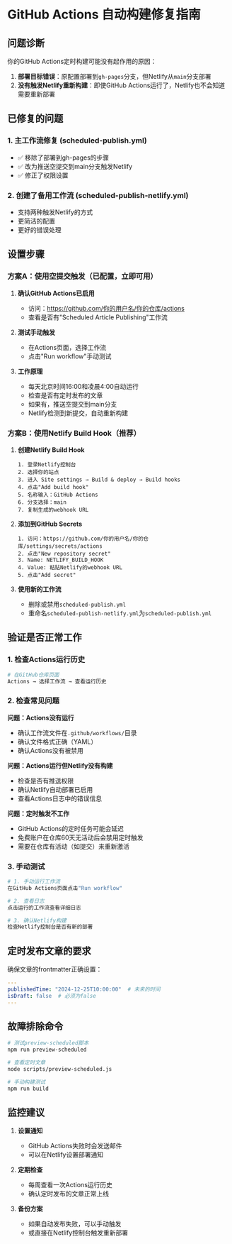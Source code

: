 # GitHub Actions 自动构建修复指南

## 问题诊断

你的GitHub Actions定时构建可能没有起作用的原因：

1. **部署目标错误**：原配置部署到`gh-pages`分支，但Netlify从`main`分支部署
2. **没有触发Netlify重新构建**：即使GitHub Actions运行了，Netlify也不会知道需要重新部署

## 已修复的问题

### 1. 主工作流修复 (scheduled-publish.yml)
- ✅ 移除了部署到gh-pages的步骤
- ✅ 改为推送空提交到main分支触发Netlify
- ✅ 修正了权限设置

### 2. 创建了备用工作流 (scheduled-publish-netlify.yml)
- 支持两种触发Netlify的方式
- 更简洁的配置
- 更好的错误处理

## 设置步骤

### 方案A：使用空提交触发（已配置，立即可用）

1. **确认GitHub Actions已启用**
   - 访问：https://github.com/你的用户名/你的仓库/actions
   - 查看是否有"Scheduled Article Publishing"工作流

2. **测试手动触发**
   - 在Actions页面，选择工作流
   - 点击"Run workflow"手动测试

3. **工作原理**
   - 每天北京时间16:00和凌晨4:00自动运行
   - 检查是否有定时发布的文章
   - 如果有，推送空提交到main分支
   - Netlify检测到新提交，自动重新构建

### 方案B：使用Netlify Build Hook（推荐）

1. **创建Netlify Build Hook**
   ```
   1. 登录Netlify控制台
   2. 选择你的站点
   3. 进入 Site settings → Build & deploy → Build hooks
   4. 点击"Add build hook"
   5. 名称输入：GitHub Actions
   6. 分支选择：main
   7. 复制生成的webhook URL
   ```

2. **添加到GitHub Secrets**
   ```
   1. 访问：https://github.com/你的用户名/你的仓库/settings/secrets/actions
   2. 点击"New repository secret"
   3. Name: NETLIFY_BUILD_HOOK
   4. Value: 粘贴Netlify的webhook URL
   5. 点击"Add secret"
   ```

3. **使用新的工作流**
   - 删除或禁用`scheduled-publish.yml`
   - 重命名`scheduled-publish-netlify.yml`为`scheduled-publish.yml`

## 验证是否正常工作

### 1. 检查Actions运行历史
```bash
# 在GitHub仓库页面
Actions → 选择工作流 → 查看运行历史
```

### 2. 检查常见问题

**问题：Actions没有运行**
- 确认工作流文件在`.github/workflows/`目录
- 确认文件格式正确（YAML）
- 确认Actions没有被禁用

**问题：Actions运行但Netlify没有构建**
- 检查是否有推送权限
- 确认Netlify自动部署已启用
- 查看Actions日志中的错误信息

**问题：定时触发不工作**
- GitHub Actions的定时任务可能会延迟
- 免费账户在仓库60天无活动后会禁用定时触发
- 需要在仓库有活动（如提交）来重新激活

### 3. 手动测试
```bash
# 1. 手动运行工作流
在GitHub Actions页面点击"Run workflow"

# 2. 查看日志
点击运行的工作流查看详细日志

# 3. 确认Netlify构建
检查Netlify控制台是否有新的部署
```

## 定时发布文章的要求

确保文章的frontmatter正确设置：
```yaml
---
publishedTime: "2024-12-25T10:00:00"  # 未来的时间
isDraft: false  # 必须为false
---
```

## 故障排除命令

```bash
# 测试preview-scheduled脚本
npm run preview-scheduled

# 查看定时文章
node scripts/preview-scheduled.js

# 手动构建测试
npm run build
```

## 监控建议

1. **设置通知**
   - GitHub Actions失败时会发送邮件
   - 可以在Netlify设置部署通知

2. **定期检查**
   - 每周查看一次Actions运行历史
   - 确认定时发布的文章正常上线

3. **备份方案**
   - 如果自动发布失败，可以手动触发
   - 或直接在Netlify控制台触发重新部署